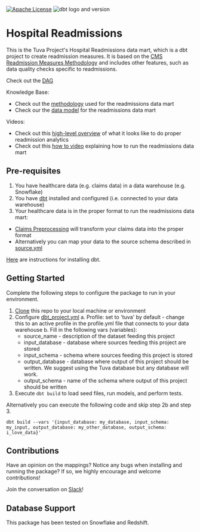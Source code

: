 [![Apache License](https://img.shields.io/badge/License-Apache%202.0-blue.svg)](https://opensource.org/licenses/Apache-2.0) ![dbt logo and version](https://img.shields.io/static/v1?logo=dbt&label=dbt-version&message=1.x&color=orange)

# Hospital Readmissions 
This is the Tuva Project's Hospital Readmissions data mart, which is a dbt project to create readmission measures.  It is based on the [CMS Readmission Measures Methodology](https://qualitynet.cms.gov/inpatient/measures/readmission/methodology) and includes other features, such as data quality checks specific to readmissions.

Check out the [DAG](https://tuva-health.github.io/readmissions/#!/overview?g_v=1)

Knowledge Base:
- Check out the [methodology](https://thetuvaproject.com/docs/methodology/hospital-readmissions) used for the readmissions data mart
- Check our the [data model](https://thetuvaproject.com/docs/data-models/data-marts/readmissions) for the readmissions data mart

Videos:
- Check out this [high-level overview](https://www.youtube.com/watch?v=TCG_QCb63n4) of what it looks like to do proper readmission analytics
- Check out this [how to video](https://www.youtube.com/watch?v=5pA-gm94PyU) explaining how to run the readmissions data mart

## Pre-requisites
1. You have healthcare data (e.g. claims data) in a data warehouse (e.g. Snowflake)
2. You have [dbt](https://www.getdbt.com/) installed and configured (i.e. connected to your data warehouse)
3. Your healthcare data is in the proper format to run the readmissions data mart:
- [Claims Preprocessing](https://github.com/tuva-health/claims_preprocessing_snowflake) will transform your claims data into the proper format
- Alternatively you can map your data to the source schema described in [source.yml](models/source.yml)

[Here](https://docs.getdbt.com/dbt-cli/installation) are instructions for installing dbt.

## Getting Started
Complete the following steps to configure the package to run in your environment.

1. [Clone](https://docs.github.com/en/repositories/creating-and-managing-repositories/cloning-a-repository) this repo to your local machine or environment
2. Configure [dbt_project.yml](/dbt_project.yml)
    a. Profile: set to 'tuva' by default - change this to an active profile in the profile.yml file that connects to your data warehouse 
    b. Fill in the following vars (variables):
      - source_name - description of the dataset feeding this project 
      - input_database - database where sources feeding this project are stored 
      - input_schema - schema where sources feeding this project is stored 
      - output_database - database where output of this project should be written. We suggest using the Tuva database but any database will work. 
      - output_schema - name of the schema where output of this project should be written
3. Execute `dbt build` to load seed files, run models, and perform tests.

Alternatively you can execute the following code and skip step 2b and step 3.
```
dbt build --vars '{input_database: my_database, input_schema: my_input, output_database: my_other_database, output_schema: i_love_data}'
```

## Contributions
Have an opinion on the mappings? Notice any bugs when installing and running the package? 
If so, we highly encourage and welcome contributions!

Join the conversation on [Slack](https://tuvahealth.slack.com/ssb/redirect#/shared-invite/email)!

## Database Support
This package has been tested on Snowflake and Redshift.
